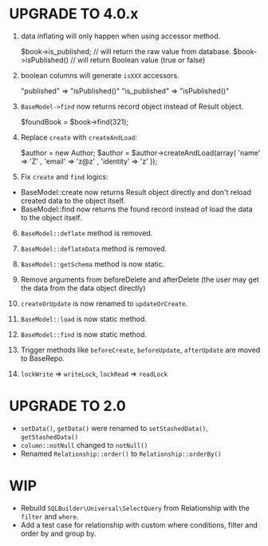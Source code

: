 UPGRADE TO 4.0.x
======================

1. data inflating will only happen when using accessor method.

    $book->is_published; // will return the raw value from database.
    $book->isPublished() // will return Boolean value (true or false)

2. boolean columns will generate `isXXX` accessors.

    "published" => "isPublished()"
    "is_published" => "isPublished()"

3. `BaseModel->find` now returns record object instead of Result object.

    $foundBook = $book->find(321);

4. Replace `create` with `createAndLoad`:

    $author = new Author;
    $author = $author->createAndLoad(array( 'name' => 'Z' , 'email' => 'z@z' , 'identity' => 'z' ));

5. Fix `create` and `find` logics:
  - BaseModel::create now returns Result object directly and don't reload
    created data to the object itself.
  - BaseModel::find now returns the found record instead of load the data 
    to the object itself.
6. `BaseModel::deflate` method is removed.

7. `BaseModel::deflateData` method is removed.

8. `BaseModel::getSchema` method is now static.

9. Remove arguments from beforeDelete and afterDelete (the user may get the data from the data object directly)

10. `createOrUpdate` is now renamed to `updateOrCreate`.

11. `BaseModel::load` is now static method.

12. `BaseModel::find` is now static method.

13. Trigger methods like `beforeCreate`, `beforeUpdate`, `afterUpdate` are moved to BaseRepo.

14. `lockWrite` => `writeLock`, `lockRead` => `readLock`


UPGRADE TO 2.0
======================

- `setData()`, `getData()` were renamed to `setStashedData()`, `getStashedData()`
- `column::notNull` changed to `notNull()`
- Renamed `Relationship::order()` to `Relationship::orderBy()`

WIP
======================

- Rebuild `SQLBuilder\Universal\SelectQuery` from Relationship with the `filter` and `where`.
- Add a test case for relationship with custom where conditions, filter and order by and group by.
